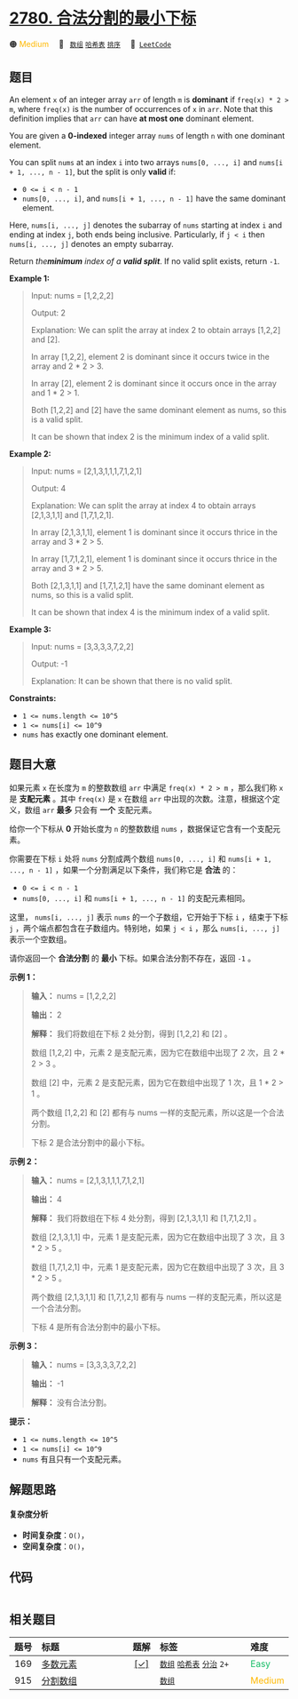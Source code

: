 # [2780. 合法分割的最小下标](https://leetcode.com/problems/minimum-index-of-a-valid-split)

🟠 <font color=#ffb800>Medium</font>&emsp; 🔖&ensp; [`数组`](/leetcode/outline/tag/array.md) [`哈希表`](/leetcode/outline/tag/hash-table.md) [`排序`](/leetcode/outline/tag/sorting.md)&emsp; 🔗&ensp;[`LeetCode`](https://leetcode.com/problems/minimum-index-of-a-valid-split)


## 题目

An element `x` of an integer array `arr` of length `m` is **dominant** if
`freq(x) * 2 > m`, where `freq(x)` is the number of occurrences of `x` in
`arr`. Note that this definition implies that `arr` can have **at most one**
dominant element.

You are given a **0-indexed** integer array `nums` of length `n` with one
dominant element.

You can split `nums` at an index `i` into two arrays `nums[0, ..., i]` and
`nums[i + 1, ..., n - 1]`, but the split is only **valid** if:

  * `0 <= i < n - 1`
  * `nums[0, ..., i]`, and `nums[i + 1, ..., n - 1]` have the same dominant element.

Here, `nums[i, ..., j]` denotes the subarray of `nums` starting at index `i`
and ending at index `j`, both ends being inclusive. Particularly, if `j < i`
then `nums[i, ..., j]` denotes an empty subarray.

Return _the**minimum** index of a **valid split**_. If no valid split exists,
return `-1`.



**Example 1:**

> Input: nums = [1,2,2,2]
> 
> Output: 2
> 
> Explanation: We can split the array at index 2 to obtain arrays [1,2,2] and [2]. 
> 
> In array [1,2,2], element 2 is dominant since it occurs twice in the array and 2 * 2 > 3. 
> 
> In array [2], element 2 is dominant since it occurs once in the array and 1 * 2 > 1.
> 
> Both [1,2,2] and [2] have the same dominant element as nums, so this is a valid split. 
> 
> It can be shown that index 2 is the minimum index of a valid split. 

**Example 2:**

> Input: nums = [2,1,3,1,1,1,7,1,2,1]
> 
> Output: 4
> 
> Explanation: We can split the array at index 4 to obtain arrays [2,1,3,1,1] and [1,7,1,2,1].
> 
> In array [2,1,3,1,1], element 1 is dominant since it occurs thrice in the array and 3 * 2 > 5.
> 
> In array [1,7,1,2,1], element 1 is dominant since it occurs thrice in the array and 3 * 2 > 5.
> 
> Both [2,1,3,1,1] and [1,7,1,2,1] have the same dominant element as nums, so this is a valid split.
> 
> It can be shown that index 4 is the minimum index of a valid split.

**Example 3:**

> Input: nums = [3,3,3,3,7,2,2]
> 
> Output: -1
> 
> Explanation: It can be shown that there is no valid split.

**Constraints:**

  * `1 <= nums.length <= 10^5`
  * `1 <= nums[i] <= 10^9`
  * `nums` has exactly one dominant element.


## 题目大意

如果元素 `x` 在长度为 `m` 的整数数组 `arr` 中满足 `freq(x) * 2 > m` ，那么我们称 `x` 是 **支配元素**  。其中
`freq(x)` 是 `x` 在数组 `arr` 中出现的次数。注意，根据这个定义，数组 `arr` **最多**  只会有 **一个**  支配元素。

给你一个下标从 **0**  开始长度为 `n` 的整数数组 `nums` ，数据保证它含有一个支配元素。

你需要在下标 `i` 处将 `nums` 分割成两个数组 `nums[0, ..., i]` 和 `nums[i + 1, ..., n - 1]`
，如果一个分割满足以下条件，我们称它是 **合法**  的：

  * `0 <= i < n - 1`
  * `nums[0, ..., i]` 和 `nums[i + 1, ..., n - 1]` 的支配元素相同。

这里， `nums[i, ..., j]` 表示 `nums` 的一个子数组，它开始于下标 `i` ，结束于下标 `j`
，两个端点都包含在子数组内。特别地，如果 `j < i` ，那么 `nums[i, ..., j]` 表示一个空数组。

请你返回一个 **合法分割**  的 **最小**  下标。如果合法分割不存在，返回 `-1` 。



**示例 1：**

> 
> 
> 
> 
> 
> **输入：** nums = [1,2,2,2]
> 
> **输出：** 2
> 
> **解释：** 我们将数组在下标 2 处分割，得到 [1,2,2] 和 [2] 。
> 
> 数组 [1,2,2] 中，元素 2 是支配元素，因为它在数组中出现了 2 次，且 2 * 2 > 3 。
> 
> 数组 [2] 中，元素 2 是支配元素，因为它在数组中出现了 1 次，且 1 * 2 > 1 。
> 
> 两个数组 [1,2,2] 和 [2] 都有与 nums 一样的支配元素，所以这是一个合法分割。
> 
> 下标 2 是合法分割中的最小下标。

**示例 2：**

> 
> 
> 
> 
> 
> **输入：** nums = [2,1,3,1,1,1,7,1,2,1]
> 
> **输出：** 4
> 
> **解释：** 我们将数组在下标 4 处分割，得到 [2,1,3,1,1] 和 [1,7,1,2,1] 。
> 
> 数组 [2,1,3,1,1] 中，元素 1 是支配元素，因为它在数组中出现了 3 次，且 3 * 2 > 5 。
> 
> 数组 [1,7,1,2,1] 中，元素 1 是支配元素，因为它在数组中出现了 3 次，且 3 * 2 > 5 。
> 
> 两个数组 [2,1,3,1,1] 和 [1,7,1,2,1] 都有与 nums 一样的支配元素，所以这是一个合法分割。
> 
> 下标 4 是所有合法分割中的最小下标。

**示例 3：**

> 
> 
> 
> 
> 
> **输入：** nums = [3,3,3,3,7,2,2]
> 
> **输出：** -1
> 
> **解释：** 没有合法分割。
> 
> 



**提示：**

  * `1 <= nums.length <= 10^5`
  * `1 <= nums[i] <= 10^9`
  * `nums` 有且只有一个支配元素。


## 解题思路

#### 复杂度分析

- **时间复杂度**：`O()`，
- **空间复杂度**：`O()`，

## 代码

```javascript

```

## 相关题目

| 题号 | 标题 | 题解 | 标签 | 难度 |
| :------: | :------ | :------: | :------ | :------ |
| 169 | [多数元素](https://leetcode.com/problems/majority-element) | [[✓]](https://2xiao.github.io/leetcode-js/leetcode/problem/0169) |  [`数组`](/leetcode/outline/tag/array.md) [`哈希表`](/leetcode/outline/tag/hash-table.md) [`分治`](/leetcode/outline/tag/divide-and-conquer.md) `2+` | <font color=#15bd66>Easy</font> |
| 915 | [分割数组](https://leetcode.com/problems/partition-array-into-disjoint-intervals) |  |  [`数组`](/leetcode/outline/tag/array.md) | <font color=#ffb800>Medium</font> |

<style>
.blue {
    background-color: #096dd9;
    padding: 0.25rem 0.5rem;
    margin: 0;
    font-size: 0.85em;
    border-radius: 3px;
    color: white;
    font-weight: 500;
}
table th:first-of-type { width: 10%; }
table th:nth-of-type(2) { width: 35%; }
table th:nth-of-type(3) { width: 10%; }
table th:nth-of-type(4) { width: 35%; }
table th:nth-of-type(5) { width: 10%; }
</style>
